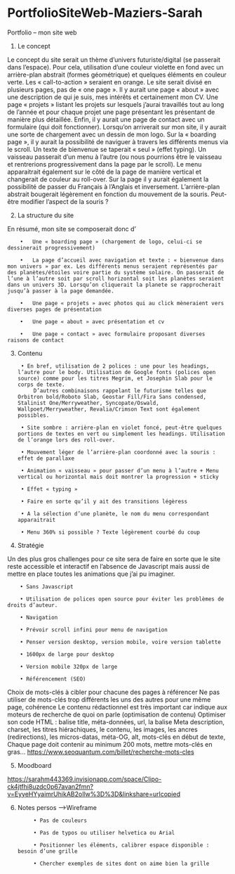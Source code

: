 # PortfolioSiteWeb-Maziers-Sarah

Portfolio – mon site web


1) Le concept

Le concept du site serait un thème d’univers futuriste/digital (se passerait dans l’espace).
Pour cela, utilisation d’une couleur violette en fond avec un arrière-plan abstrait (formes géométrique) et quelques éléments en couleur verte. Les « call-to-action » seraient en orange.
Le site serait divisé en plusieurs pages, pas de « one page ». Il y aurait une page « about » avec une description de qui je suis, mes intérêts et certainement mon CV. Une page « projets » listant les projets sur lesquels j’aurai travaillés tout au long de l’année et pour chaque projet une page présentant les présentant de manière plus détaillée. Enfin, il y aurait une page de contact avec un formulaire (qui doit fonctionner).
Lorsqu’on arriverait sur mon site, il y aurait une sorte de chargement avec un dessin de mon logo. Sur la « boarding page », il y aurait la possibilité de naviguer à travers les différents menus via le scroll. Un texte de bienvenue se taperait « seul » (effet typing). Un vaisseau passerait d’un menu à l’autre (ou nous pourrions être le vaisseau et rentrerions progressivement dans la page par le scroll). Le menu apparaitrait également sur le côté de la page de manière vertical et changerait de couleur au roll-over. Sur la page il y aurait également la possibilité de passer du Français à l’Anglais et inversement. L’arrière-plan abstrait bougerait légèrement en fonction du mouvement de la souris. Peut-être modifier l’aspect de la souris ? 


2) La structure du site

En résumé, mon site se composerait donc d’

		•	Une « boarding page » (chargement de logo, celui-ci se dessinerait progressivement)

		•	La page d’accueil avec navigation et texte : « bienvenue dans mon univers » par ex. Les différents menus seraient représentés par des planètes/étoiles voire partie du système solaire. On passerait de l’une à l’autre soit par scroll horizontal soit les planètes seraient dans un univers 3D. Lorsqu’on cliquerait la planete se rapprocherait jusqu’à passer à la page demandée.

		•	Une page « projets » avec photos qui au click mèneraient vers diverses pages de présentation

		•	Une page « about » avec présentation et cv

		•	Une page « contact » avec formulaire proposant diverses raisons de contact


3) Contenu

		• En bref, utilisation de 2 polices : une pour les headings, l’autre pour le body. Utilisation de Google fonts (polices open source) comme pour les titres Megrim, et Josephin Slab pour le corps de texte.
			D’autres combinaisons rappelant le futurisme telles que Orbitron bold/Roboto Slab, Geostar Fill/Fira Sans condensed, Stalinist One/Merryweather, Syncopate/Oswald, Wallpoet/Merryweather, Revalia/Crimson Text sont également possibles.

		• Site sombre : arrière-plan en violet foncé, peut-être quelques portions de textes en vert ou simplement les headings. Utilisation de l’orange lors des roll-over.

		• Mouvement léger de l’arrière-plan coordonné avec la souris : effet de parallaxe

		• Animation « vaisseau » pour passer d’un menu à l’autre + Menu vertical ou horizontal mais doit montrer la progression + sticky

		• Effet « typing »

		• Faire en sorte qu’il y ait des transitions légèress

		• A la sélection d’une planète, le nom du menu correspondant apparaitrait

		• Menu 360% si possible ? Texte légèrement courbé du coup


4) Stratégie

Un des plus gros challenges pour ce site sera de faire en sorte que le site reste accessible et interactif en l’absence de Javascript       mais aussi de mettre en place toutes les animations que j’ai pu imaginer.

		• Sans Javascript

		• Utilisation de polices open source pour éviter les problèmes de droits d’auteur.

		• Navigation

		• Prévoir scroll infini pour menu de navigation

		• Penser version desktop, version mobile, voire version tablette

		• 1600px de large pour desktop

		• Version mobile 320px de large
		
		• Référencement (SEO)
		
Choix de mots-clés à cibler pour chacune des pages à référencer
Ne pas utiliser de mots-clés trop différents les uns des autres pour une même page, cohérence
Le contenu rédactionnel est très important car indique aux moteurs de recherche de quoi on parle (optimisation de contenu)
Optimiser son code HTML : balise title, méta-données, url, la balise Meta description, charset, les titres hiérachiques, le contenu, les images, les ancres (redirections), les micros-datas, méta-OG, alt, mots-clés en début de texte, Chaque page doit contenir au minimum 200 mots, mettre mots-clés en gras...
https://www.seoquantum.com/billet/recherche-mots-cles


5) Moodboard

https://sarahm443369.invisionapp.com/space/Clipo-ck4jtfhi8uzdc0p67avan2fmn?v=EyyeHYyaimrUhikAB2oIlw%3D%3D&linkshare=urlcopied

6) Notes persos -->Wireframe

			• Pas de couleurs

			• Pas de typos ou utiliser helvetica ou Arial

			• Positionner les éléments, calibrer espace disponible : besoin d’une grille

			• Chercher exemples de sites dont on aime bien la grille


